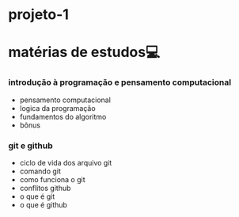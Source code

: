 # projeto-1
# matérias de  estudos:computer:

### introdução à programação e pensamento computacional

- pensamento computacional
- logica da programação
- fundamentos do algoritmo
- bônus 

### git e github

- ciclo de vida dos arquivo git
- comando git
- como funciona o git
- conflitos github
- o que é git
- o que é github
